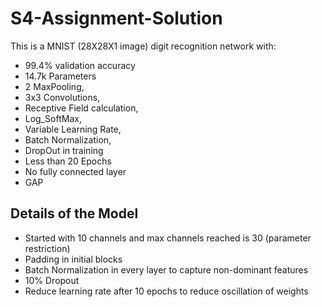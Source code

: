 
# S4-Assignment-Solution 

This is a MNIST (28X28X1 image) digit recognition network with:
- 99.4% validation accuracy
- 14.7k Parameters
- 2 MaxPooling,
- 3x3 Convolutions,
- Receptive Field calculation,
- Log_SoftMax,
- Variable Learning Rate,
- Batch Normalization,
- DropOut in training
- Less than 20 Epochs
- No fully connected layer
- GAP


## Details of the Model

- Started with 10 channels and max channels reached is 30 (parameter restriction)
- Padding in initial blocks
- Batch Normalization in every layer to capture non-dominant features
- 10% Dropout
- Reduce learning rate after 10 epochs to reduce oscillation of weights
